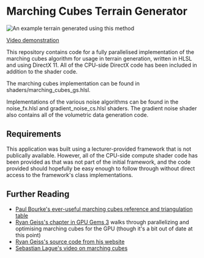 # Marching Cubes Terrain Generator

![An example terrain generated using this method](https://i.imgur.com/8FNPoXl.jpg)

[Video demonstration](https://youtu.be/ZSce-SZAOx8)

This repository contains code for a fully parallelised implementation of the marching cubes algorithm for usage in terrain generation, written in HLSL and using DirectX 11. All of the CPU-side DirectX code has been included in addition to the shader code.

The marching cubes implementation can be found in shaders/marching_cubes_gs.hlsl.

Implementations of the various noise algorithms can be found in the noise_fx.hlsl and gradient_noise_cs.hlsl shaders. The gradient noise shader also contains all of the volumetric data generation code.

## Requirements

This application was built using a lecturer-provided framework that is not publically available. However, all of the CPU-side compute shader code has been provided as that was not part of the initial framework, and the code provided should hopefully be easy enough to follow through without direct access to the framework's class implementations.

## Further Reading

- [Paul Bourke's ever-useful marching cubes reference and triangulation table](http://paulbourke.net/geometry/polygonise/)
- [Ryan Geiss's chapter in GPU Gems 3](https://developer.nvidia.com/gpugems/GPUGems3/gpugems3_ch01.html) walks through parallelizing and optimising marching cubes for the GPU (though it's a bit out of date at this point)
- [Ryan Geiss's source code from his website](http://www.geisswerks.com/about_terrain.html)
- [Sebastian Lague's video on marching cubes](https://www.youtube.com/watch?v=M3iI2l0ltbE)
